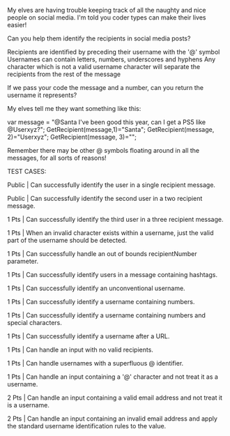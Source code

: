 My elves are having trouble keeping track of all the naughty and nice people on social media. I'm told you coder types can make their lives easier!



Can you help them identify the recipients in social media posts?

Recipients are identified by preceding their username with the '@' symbol
Usernames can contain letters, numbers, underscores and hyphens
Any character which is not a valid username character will separate the recipients from the rest of the message


If we pass your code the message and a number, can you return the username it represents?



My elves tell me they want something like this:



var message = "@Santa I've been good this year, can I get a PS5 like @Userxyz?";
GetRecipient(message,1)="Santa";
GetRecipient(message, 2)="Userxyz";
GetRecipient(message, 3)="";


Remember there may be other @ symbols floating around in all the messages, for all sorts of reasons!




TEST CASES: 

Public | Can successfully identify the user in a single recipient message.

Public | Can successfully identify the second user in a two recipient message.

1 Pts | Can successfully identify the third user in a three recipient message.

1 Pts | When an invalid character exists within a username, just the valid part of the username should be detected.

1 Pts | Can successfully handle an out of bounds recipientNumber parameter.

1 Pts | Can successfully identify users in a message containing hashtags.

1 Pts | Can successfully identify an unconventional username.

1 Pts | Can successfully identify a username containing numbers.

1 Pts | Can successfully identify a username containing numbers and special characters.

1 Pts | Can successfully identify a username after a URL.

1 Pts | Can handle an input with no valid recipients.

1 Pts | Can handle usernames with a superfluous @ identifier.

1 Pts | Can handle an input containing a '@' character and not treat it as a username.

2 Pts | Can handle an input containing a valid email address and not treat it is a username.

2 Pts | Can handle an input containing an invalid email address and apply the standard username identification rules to the value.

